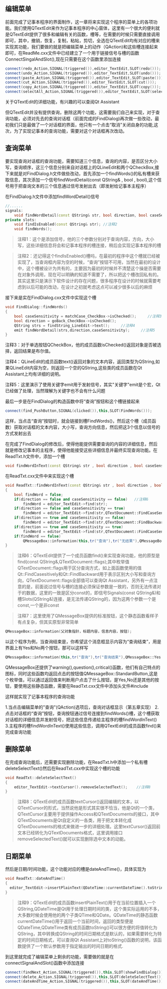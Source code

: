 ## 编辑菜单

前面完成了记事本程序的界面制作，这一章将来实现这个程序的菜单上的各项功能。我们使用QTextEdit来作为记事本程序的中心窗体，这里有一个很大的便利就是QTextEdit提供了很多和编辑有关的函数，槽等，在需要的时候只需要直接调用即可，其中，撤销，恢复，复制，粘帖，剪切，全选在QTextEdit均有对应的槽来实现其功能，我们要做的就是把编辑菜单上的动作（QAction)和这些槽连接起来即可，在ReadMe.cxx文件中已经建立了一个用于链接信号与槽的函数ConnectSingalAndSlot(),现在只需要在这个函数里添加连接
```c++
connect(redo_Action,SIGNAL(triggered()),editor_TextEdit,SLOT(redo()));
connect(undo_Action,SIGNAL(triggered()),editor_TextEdit,SLOT(undo()));
connect(paste_Action,SIGNAL(triggered()),editor_TextEdit,SLOT(paste()));
connect(cut_Action,SIGNAL(triggered()),editor_TextEdit,SLOT(cut()));
connect(copy_Action,SIGNAL(triggered()),editor_TextEdit,SLOT(copy()));
connect(selectAll_Action,SIGNAL(triggered()),editor_TextEdit,SLOT(selectAll()));
```
关于QTextEdit的详细功能，有兴趣的可以查阅Qt Assistant

但QTextEdit并没有提供查询，删除这两个功能，这需要我们自己来实现，对于查询功能，必须对先去的查询对话框（前面完成的FindDialog)再次做一些改动，最初我们只是最做了一个对话框的界面，他只有一个点击“取消”关闭自身的功能,这次，为了实现记事本的查询功能，需要对这个对话框再次改动。

## 查询菜单

要实现查询对话框的查询功能，需要知道三个信息，查询的内容，是否区分大小写，查询顺序，这三个信息分别来自对话框上的QLineEdit和两个QCheckBox,接下来就是对FindDialog.h文件做些改动，首先添加一个findWords()的私有槽来获取信息，其次添加一个信号findWordDetail(const QString& , bool , bool),这个信号用于把查询文本的三个信息通过信号发射出去（即发射给记事本主程序）

在FindDialog.h文件中添加findWordDetail()信号
```c++
//......
signals:
    void findWordDetail(const QString& str, bool direction, bool caseSensitivity);  //注释1
private slots:
    void findIsEnabled(const QString& str); //注释2
    void findWords();
```
>注释1：这个是添加信号，他的三个参数分别对于查询内容，方向，大小写，这些详细信息将会和记事本程序的槽连接，稍后会实现记事本程序的槽

>注释2：还记得这个findIsEnabled()槽吗，在最初的程序中这个槽就已经被实现了，当查询框内容为空的时候，“查询”按钮不可用，当然在最初的设计中，这个槽被设计为共有的，主要因为最初的时候并不清楚这个操是否需要在对象外调用，现在可以明确的知道不需要了，所以把这个槽改回私有的。其实这里只是演示下软件设计的存在问题，很多程序在设计的时候就需要考虑到以后可能的改动，在设计之初就考虑这点可以减少很多以后的麻烦

接下来是实在FindDialog.cxx文件中实现这个槽
```c++
void FindDialog::findWords()
{
    bool caseSensitivity = matchCase_CheckBox->isChecked();     //注释3
    bool direction = goBack_CheckBox->isChecked();
    QString strs = findString_LineEdit->text();     //注释4
    emit findWordDetail(strs,direction,caseSensitivity);     //注释5
}
```
注释3：对于单选按钮QCheckBox，他的成员函数isChecked()返回对象是否被选择，返回结果是布尔值。

注释4：QLineEdit的成员函数text()返回对象的文本内容，返回类型为QString,如果QLineEdit内容为空，则返回一个空的QString,这些类的成员函数在Qt Assistant上均有详细的说明。

注释5：这里演示了使用关键字emit用于发射信号，其实"关键字"emit是个宏，Qt已经做了处理，当然理解为关键字也不会有什么问题

最后一步是在FindDialog的构造函数中将“查询”按钮和这个槽链接起来
```c++
connect(find_PushButton,SIGNAL(clicked()),this,SLOT(FindWords()));
```
这样，当点击“查询”按钮时，就会链接到槽FindWords()，然后这个槽（成员函数）获取对话框的文本内容，大小写，查询方向信息，然后把这3个信息以信号的方式发射出去

在完成了FindDialog的修改后，使得他能提供需要查询的内容的详细信息，然后就是修改记事本的主程序，使得他能接受这些详细信息并最终实现查询功能。在ReadTxt.h文件中，添加一个槽
```c++
void findWordInText(const QString& str , bool direction , bool caseSensitivity);
```
在ReadTxt.cxx文件中来实现这个槽
```c++
void ReadTxt::findWordInText(const QString& str , bool direction , bool caseSensitivity)
{
    bool findWord = false;
    if(direction == false and caseSensitivity == false)   //注释6
        findWord = editor_TextEdit->find(str);
    if(direction == false and caseSensitivity == true)
        findWord = editor_TextEdit->find(str,QTextDocument::FindCaseSensitively);
    if(direction == true and caseSensitivity == false)
        findWord = editor_TextEdit->find(str,QTextDocument::FindBackward);
    if(direction == true and caseSensitivity == true)
        findWord = editor_TextEdit->find(str,QTextDocument::FindCaseSensitively|QTextDocument::FindBackward);
    if(findWord == false)
        QMessageBox::information(this,tr("查询"),tr("无结果"),QMessageBox::Yes);   //注释7
}
```
>注释6：QTextEdit提供了一个成员函数find()来实现查询功能，他的原型是find(const QString&,QTextDocument::flags);其中枚举值QTextDocument::flags用于区分查询方式，如上面函数使用的值Qt::FindCasesitively和Qt::FindBackward用于表示区别大小写和查询方向，QTextDocument::flags全部值可以查询Qt Assistant，另外有一点注意的是，前面说过信号与槽的连接必须保证参数是一致的，否则无法传递对于的数据，这里的一致是区分const的，即信号Signals(const QString&)和槽Slots(QString&)连接，是无法传递QString的，因为这两个参数一个是const,一个是非const

>注释7：这里使用了QMessageBox提供的标准按钮，这个静态函数看样子有点复杂，但其实原型非常简单

```c++
QMessageBox::information(父对象指针，标题内容，信息内容，按钮);
```
以这个程序为例，当查询结束是，你希望这个消息框显示内容为“查询结束”，用是界面上有Yes和No两个按钮，那可以这样写
```c++
QMessageBox::information(this,tr("查询"),tr("查询结束"),QMessageBox::Yes|QMessageBox::No);
```
QMessageBox还提供了warning(),question(),critical()函数，他们有自己特点的图标，同时这些函数均返回点击的按钮值QMessageBox::StandardButton,这是个枚举值，可以通过返回值来判断用户点击了什么按钮，是Yes,No还是其他的按钮，要使用这些静态函数，需要在ReadTxt.cxx文件中添加头文件#include<QMessageBox>

这样就实现了记事本程序的查询功能

1.当点击编辑菜单的"查询"(QAction)选项后，查询对话框显示（第五章实现）
2.点击对话框的“查询”按钮，查询按钮通过信号连接到findWords()槽，这个槽获取对话框的详细信息并发射信号，把这些信息传递给主程序的槽findWordInText()
3.主程序的槽findWordInText()使用这些信息，调用QTextEdit的成员函数find()来完成查询功能

## 删除菜单
在完成查询功能后，还需要实现删除功能，在ReadTxt.h中添加一个私有槽deleteSelectText()然后在ReadTxt.cxx中实现这个槽的功能
```c++
void ReadTxt::deleteSelectText()
{
    editor_TextEdit->textCursor().removeSelectedText();    //注释8
} 
```
>注释8：QTextEdit的成员函数textCursor()返回编辑的文本，以QTextCursor的形式，当然说他是形式其实很不恰当，他是Qt的一个类，QTextCursor主要用于提供操作Access和QTextDocuments的接口，其中QTextDocuments是Qt自定义的一各类，用于把文本转化成QTextDocuments的格式来做进一步的详细处理。这里textCursor()返回前文本已经转化为QTextDocuments格式，这里调用接口removeSelectedText()就可以实现删除选中文本的动能。

## 日期菜单

然后是日期/时间功能，这个功能对应的槽是dateAndTime()，具体实现为
```c++
void ReadTxt::dateAndTime()
{
  editor_TextEdit->insertPlainText(QDateTime::currentDateTime().toString());    //注释9
} 
```

>注释9：QTextEdit的成员函数insertPlainText()用于在当前位置插入一个QString,QDateTime是Qt用于处理日期时间的类，这个类实际运用的不多，大多数时候会使用他的两个子类QTime和QDate。QDateTime的静态函数currentDateTime()用于返回一个当前时间，返回的类型便是QDateTime,QDateTime类有成员函数toString()可以很方便的将值转化为QString，其中转换成QString的时间日期格式是默认的，如果需要转化为特定的时间日期格式，可以查询Qt Assistant上对toString()函数的说明，该函数提供了一个默认参数用于指定输出的时间日期的格式.

到这里就完成了编辑菜单上剩余的功能，需要做的就是在connectSignalAndSlot()函数中添加连接
```c++
connect(findNext_Action,SIGNAL(triggered()),this,SLOT(showFindDialog()));
connect(delete_Action,SIGNAL(triggered()),this,SLOT(deleteSelectText()));
connect(dateAndTime_Action,SIGNAL(triggered()),this,SLOT(dateAndTime()));
```
